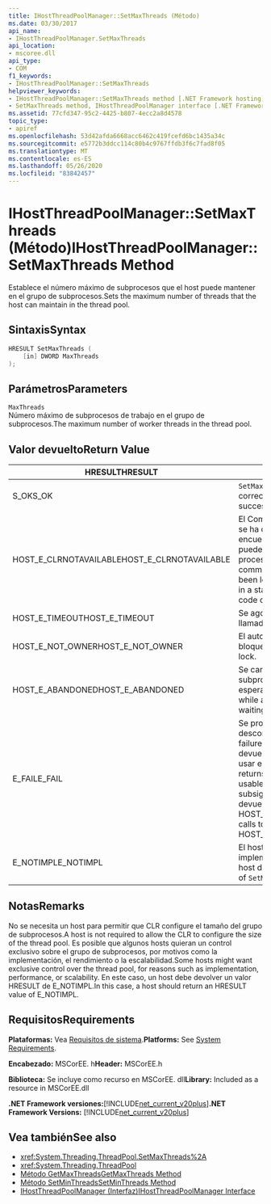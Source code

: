 ```yaml
---
title: IHostThreadPoolManager::SetMaxThreads (Método)
ms.date: 03/30/2017
api_name:
- IHostThreadPoolManager.SetMaxThreads
api_location:
- mscoree.dll
api_type:
- COM
f1_keywords:
- IHostThreadPoolManager::SetMaxThreads
helpviewer_keywords:
- IHostThreadPoolManager::SetMaxThreads method [.NET Framework hosting]
- SetMaxThreads method, IHostThreadPoolManager interface [.NET Framework hosting]
ms.assetid: 77cfd347-95c2-4425-b807-4ecc2a8d4578
topic_type:
- apiref
ms.openlocfilehash: 53d42afda6668acc6462c419fcefd6bc1435a34c
ms.sourcegitcommit: e5772b3ddcc114c80b4c9767ffdb3f6c7fad8f05
ms.translationtype: MT
ms.contentlocale: es-ES
ms.lasthandoff: 05/26/2020
ms.locfileid: "83842457"
---
```

# <a name="ihostthreadpoolmanagersetmaxthreads-method"></a><span data-ttu-id="cb081-102">IHostThreadPoolManager::SetMaxThreads (Método)</span><span class="sxs-lookup"><span data-stu-id="cb081-102">IHostThreadPoolManager::SetMaxThreads Method</span></span>
<span data-ttu-id="cb081-103">Establece el número máximo de subprocesos que el host puede mantener en el grupo de subprocesos.</span><span class="sxs-lookup"><span data-stu-id="cb081-103">Sets the maximum number of threads that the host can maintain in the thread pool.</span></span>  
  
## <a name="syntax"></a><span data-ttu-id="cb081-104">Sintaxis</span><span class="sxs-lookup"><span data-stu-id="cb081-104">Syntax</span></span>  
  
```cpp  
HRESULT SetMaxThreads (  
    [in] DWORD MaxThreads  
);  
```  
  
## <a name="parameters"></a><span data-ttu-id="cb081-105">Parámetros</span><span class="sxs-lookup"><span data-stu-id="cb081-105">Parameters</span></span>  
 `MaxThreads`  
 <span data-ttu-id="cb081-106">Número máximo de subprocesos de trabajo en el grupo de subprocesos.</span><span class="sxs-lookup"><span data-stu-id="cb081-106">The maximum number of worker threads in the thread pool.</span></span>  
  
## <a name="return-value"></a><span data-ttu-id="cb081-107">Valor devuelto</span><span class="sxs-lookup"><span data-stu-id="cb081-107">Return Value</span></span>  
  
|<span data-ttu-id="cb081-108">HRESULT</span><span class="sxs-lookup"><span data-stu-id="cb081-108">HRESULT</span></span>|<span data-ttu-id="cb081-109">Descripción</span><span class="sxs-lookup"><span data-stu-id="cb081-109">Description</span></span>|  
|-------------|-----------------|  
|<span data-ttu-id="cb081-110">S_OK</span><span class="sxs-lookup"><span data-stu-id="cb081-110">S_OK</span></span>|<span data-ttu-id="cb081-111">`SetMaxThreads`se devolvió correctamente.</span><span class="sxs-lookup"><span data-stu-id="cb081-111">`SetMaxThreads` returned successfully.</span></span>|  
|<span data-ttu-id="cb081-112">HOST_E_CLRNOTAVAILABLE</span><span class="sxs-lookup"><span data-stu-id="cb081-112">HOST_E_CLRNOTAVAILABLE</span></span>|<span data-ttu-id="cb081-113">El Common Language Runtime (CLR) no se ha cargado en un proceso o el CLR se encuentra en un estado en el que no puede ejecutar código administrado ni procesar la llamada correctamente.</span><span class="sxs-lookup"><span data-stu-id="cb081-113">The common language runtime (CLR) has not been loaded into a process, or the CLR is in a state in which it cannot run managed code or process the call successfully.</span></span>|  
|<span data-ttu-id="cb081-114">HOST_E_TIMEOUT</span><span class="sxs-lookup"><span data-stu-id="cb081-114">HOST_E_TIMEOUT</span></span>|<span data-ttu-id="cb081-115">Se agotó el tiempo de espera de la llamada.</span><span class="sxs-lookup"><span data-stu-id="cb081-115">The call timed out.</span></span>|  
|<span data-ttu-id="cb081-116">HOST_E_NOT_OWNER</span><span class="sxs-lookup"><span data-stu-id="cb081-116">HOST_E_NOT_OWNER</span></span>|<span data-ttu-id="cb081-117">El autor de la llamada no posee el bloqueo.</span><span class="sxs-lookup"><span data-stu-id="cb081-117">The caller does not own the lock.</span></span>|  
|<span data-ttu-id="cb081-118">HOST_E_ABANDONED</span><span class="sxs-lookup"><span data-stu-id="cb081-118">HOST_E_ABANDONED</span></span>|<span data-ttu-id="cb081-119">Se canceló un evento mientras un subproceso o fibra bloqueados estaba esperando en él.</span><span class="sxs-lookup"><span data-stu-id="cb081-119">An event was canceled while a blocked thread or fiber was waiting on it.</span></span>|  
|<span data-ttu-id="cb081-120">E_FAIL</span><span class="sxs-lookup"><span data-stu-id="cb081-120">E_FAIL</span></span>|<span data-ttu-id="cb081-121">Se produjo un error grave desconocido.</span><span class="sxs-lookup"><span data-stu-id="cb081-121">An unknown, catastrophic failure occurred.</span></span> <span data-ttu-id="cb081-122">Cuando un método devuelve E_FAIL, CLR ya no se puede usar en el proceso.</span><span class="sxs-lookup"><span data-stu-id="cb081-122">When a method returns E_FAIL, the CLR is no longer usable within the process.</span></span> <span data-ttu-id="cb081-123">Las llamadas subsiguientes a métodos de hospedaje devuelven HOST_E_CLRNOTAVAILABLE.</span><span class="sxs-lookup"><span data-stu-id="cb081-123">Subsequent calls to hosting methods return HOST_E_CLRNOTAVAILABLE.</span></span>|  
|<span data-ttu-id="cb081-124">E_NOTIMPL</span><span class="sxs-lookup"><span data-stu-id="cb081-124">E_NOTIMPL</span></span>|<span data-ttu-id="cb081-125">El host no proporciona una implementación de `SetMaxThreads` .</span><span class="sxs-lookup"><span data-stu-id="cb081-125">The host does not provide an implementation of `SetMaxThreads`.</span></span>|  
  
## <a name="remarks"></a><span data-ttu-id="cb081-126">Notas</span><span class="sxs-lookup"><span data-stu-id="cb081-126">Remarks</span></span>  
 <span data-ttu-id="cb081-127">No se necesita un host para permitir que CLR configure el tamaño del grupo de subprocesos.</span><span class="sxs-lookup"><span data-stu-id="cb081-127">A host is not required to allow the CLR to configure the size of the thread pool.</span></span> <span data-ttu-id="cb081-128">Es posible que algunos hosts quieran un control exclusivo sobre el grupo de subprocesos, por motivos como la implementación, el rendimiento o la escalabilidad.</span><span class="sxs-lookup"><span data-stu-id="cb081-128">Some hosts might want exclusive control over the thread pool, for reasons such as implementation, performance, or scalability.</span></span> <span data-ttu-id="cb081-129">En este caso, un host debe devolver un valor HRESULT de E_NOTIMPL.</span><span class="sxs-lookup"><span data-stu-id="cb081-129">In this case, a host should return an HRESULT value of E_NOTIMPL.</span></span>  
  
## <a name="requirements"></a><span data-ttu-id="cb081-130">Requisitos</span><span class="sxs-lookup"><span data-stu-id="cb081-130">Requirements</span></span>  
 <span data-ttu-id="cb081-131">**Plataformas:** Vea [Requisitos de sistema](../../get-started/system-requirements.md).</span><span class="sxs-lookup"><span data-stu-id="cb081-131">**Platforms:** See [System Requirements](../../get-started/system-requirements.md).</span></span>  
  
 <span data-ttu-id="cb081-132">**Encabezado:** MSCorEE. h</span><span class="sxs-lookup"><span data-stu-id="cb081-132">**Header:** MSCorEE.h</span></span>  
  
 <span data-ttu-id="cb081-133">**Biblioteca:** Se incluye como recurso en MSCorEE. dll</span><span class="sxs-lookup"><span data-stu-id="cb081-133">**Library:** Included as a resource in MSCorEE.dll</span></span>  
  
 <span data-ttu-id="cb081-134">**.NET Framework versiones:**[!INCLUDE[net_current_v20plus](../../../../includes/net-current-v20plus-md.md)]</span><span class="sxs-lookup"><span data-stu-id="cb081-134">**.NET Framework Versions:** [!INCLUDE[net_current_v20plus](../../../../includes/net-current-v20plus-md.md)]</span></span>  
  
## <a name="see-also"></a><span data-ttu-id="cb081-135">Vea también</span><span class="sxs-lookup"><span data-stu-id="cb081-135">See also</span></span>

- <xref:System.Threading.ThreadPool.SetMaxThreads%2A>
- <xref:System.Threading.ThreadPool>
- [<span data-ttu-id="cb081-136">Método GetMaxThreads</span><span class="sxs-lookup"><span data-stu-id="cb081-136">GetMaxThreads Method</span></span>](ihostthreadpoolmanager-getmaxthreads-method.md)
- [<span data-ttu-id="cb081-137">Método SetMinThreads</span><span class="sxs-lookup"><span data-stu-id="cb081-137">SetMinThreads Method</span></span>](ihostthreadpoolmanager-setminthreads-method.md)
- [<span data-ttu-id="cb081-138">IHostThreadPoolManager (Interfaz)</span><span class="sxs-lookup"><span data-stu-id="cb081-138">IHostThreadPoolManager Interface</span></span>](ihostthreadpoolmanager-interface.md)

